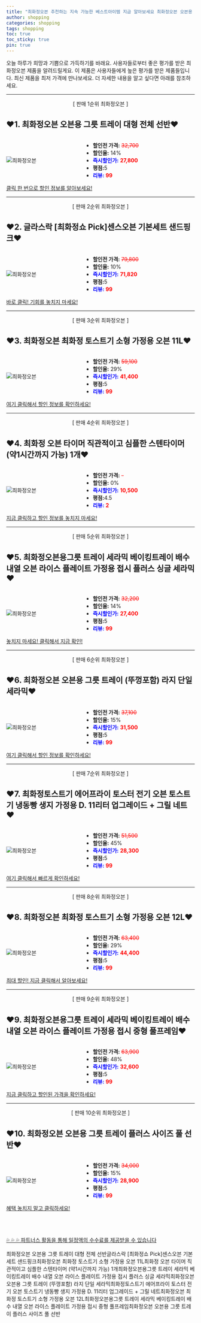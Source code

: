 ```yaml
---
title: "최화정오븐 추천하는 지속 가능한 베스트아이템 지금 알아보세요 최화정오븐 오븐용 그릇 트레이 대형"
author: shopping
categories: shopping
tags: shopping
toc: true
toc_sticky: true
pin: true
---
```

오늘 하루가 희망과 기쁨으로 가득하기를 바래요. 사용자들로부터 좋은 평가를 받은 최화정오븐 제품을 알려드릴게요. 이 제품은 사용자들에게 높은 평가를 받은 제품들입니다. 최신 제품을 최저 가격에 만나보세요. 더 자세한 내용을 알고 싶다면 아래를 참조하세요.

---
<p class="toplist" style="margin: 0 auto; display: block; width: fit-content;">[ 판매 1순위 최화정오븐 ]</p>

<h2><strong>❤️1. 최화정오븐 오븐용 그릇 트레이 대형 전체 선반❤️</strong></h2>

<div style="display: flex; align-items: center;">
    <div style="flex: 0.4;">
        <img src="https://thumbnail6.coupangcdn.com/thumbnails/remote/230x230ex/image/vendor_inventory/87fc/148e0a7f8d8ec7ce1385728fe1075781edcc5f75373af9c125552beee93d.jpg" alt="최화정오븐" style="max-width: 100%;">
    </div>
    <div style="flex: 0.6; margin-left: 10px;">
        <ul>
            <li><strong>할인전 가격:</strong> <del style="color: red;">32,700</del></li>
            <li><strong>할인율:</strong> 14%</li>
            <li><span style='color:blue'><strong>즉시할인가:</strong></span> <span style='color:red'><strong>27,800</strong></span></li>
            <li><strong>평점:</strong>5</li>
            <li><span style='color:blue'><strong>리뷰:</strong></span> <span style='color:red'><strong>99</strong></span></li>
        </ul>
    </div>
</div>
<div class="center">
    <a href="https://William4Davisa.github.io?lptag=AF9450613&subid=githubio&pageKey=8227863260&traceid=V0-153&itemId=23669840559&vendorItemId=90695083187" class="myButton">
        클릭 한 번으로 할인 정보를 알아보세요!
    </a>
</div>


---
<p class="toplist" style="margin: 0 auto; display: block; width: fit-content;">[ 판매 2순위 최화정오븐 ]</p>

<h2><strong>❤️2. 글라스락 [최화정쇼 Pick]센스오븐 기본세트 샌드핑크❤️</strong></h2>

<div style="display: flex; align-items: center;">
    <div style="flex: 0.4;">
        <img src="https://thumbnail9.coupangcdn.com/thumbnails/remote/230x230ex/image/vendor_inventory/8da9/155601c5d06c1e06543916f4f09ec90dcd50bfd4b0286207ceaac3225240.jpg" alt="최화정오븐" style="max-width: 100%;">
    </div>
    <div style="flex: 0.6; margin-left: 10px;">
        <ul>
            <li><strong>할인전 가격:</strong> <del style="color: red;">79,800</del></li>
            <li><strong>할인율:</strong> 10%</li>
            <li><span style='color:blue'><strong>즉시할인가:</strong></span> <span style='color:red'><strong>71,820</strong></span></li>
            <li><strong>평점:</strong>5</li>
            <li><span style='color:blue'><strong>리뷰:</strong></span> <span style='color:red'><strong>99</strong></span></li>
        </ul>
    </div>
</div>
<div class="center">
    <a href="https://William4Davisa.github.io?lptag=AF9450613&subid=githubio&pageKey=7832056678&traceid=V0-153&itemId=21302765563&vendorItemId=90775760452" class="myButton">
        바로 클릭! 기회를 놓치지 마세요!
    </a>
</div>


---
<p class="toplist" style="margin: 0 auto; display: block; width: fit-content;">[ 판매 3순위 최화정오븐 ]</p>

<h2><strong>❤️3. 최화정오븐 최화정 토스트기 소형 가정용 오븐 11L❤️</strong></h2>

<div style="display: flex; align-items: center;">
    <div style="flex: 0.4;">
        <img src="https://thumbnail8.coupangcdn.com/thumbnails/remote/230x230ex/image/vendor_inventory/3fd0/57c158fe5dbcfd9e216e6201e55b0911abd06237fc5a1c495553e57e732b.jpg" alt="최화정오븐" style="max-width: 100%;">
    </div>
    <div style="flex: 0.6; margin-left: 10px;">
        <ul>
            <li><strong>할인전 가격:</strong> <del style="color: red;">59,100</del></li>
            <li><strong>할인율:</strong> 29%</li>
            <li><span style='color:blue'><strong>즉시할인가:</strong></span> <span style='color:red'><strong>41,400</strong></span></li>
            <li><strong>평점:</strong>5</li>
            <li><span style='color:blue'><strong>리뷰:</strong></span> <span style='color:red'><strong>99</strong></span></li>
        </ul>
    </div>
</div>
<div class="center">
    <a href="https://William4Davisa.github.io?lptag=AF9450613&subid=githubio&pageKey=8166045435&traceid=V0-153&itemId=23302464199&vendorItemId=90334513528" class="myButton">
        여기 클릭해서 할인 정보를 확인하세요!
    </a>
</div>


---
<p class="toplist" style="margin: 0 auto; display: block; width: fit-content;">[ 판매 4순위 최화정오븐 ]</p>

<h2><strong>❤️4. 최화정 오븐 타이머 직관적이고 심플한 스텐타이머 (약1시간까지 가능) 1개❤️</strong></h2>

<div style="display: flex; align-items: center;">
    <div style="flex: 0.4;">
        <img src="https://thumbnail10.coupangcdn.com/thumbnails/remote/230x230ex/image/vendor_inventory/33ec/06a61d2d44390ff43332c5d25a69d960c422bfeb3c71e53b278b5482d5af.png" alt="최화정오븐" style="max-width: 100%;">
    </div>
    <div style="flex: 0.6; margin-left: 10px;">
        <ul>
            <li><strong>할인전 가격:</strong> <del style="color: red;">-</del></li>
            <li><strong>할인율:</strong> 0%</li>
            <li><span style='color:blue'><strong>즉시할인가:</strong></span> <span style='color:red'><strong>10,500</strong></span></li>
            <li><strong>평점:</strong>4.5</li>
            <li><span style='color:blue'><strong>리뷰:</strong></span> <span style='color:red'><strong>2</strong></span></li>
        </ul>
    </div>
</div>
<div class="center">
    <a href="https://William4Davisa.github.io?lptag=AF9450613&subid=githubio&pageKey=6847904829&traceid=V0-153&itemId=16303049351&vendorItemId=83495365335" class="myButton">
        지금 클릭하고 할인 정보를 놓치지 마세요!
    </a>
</div>


---
<p class="toplist" style="margin: 0 auto; display: block; width: fit-content;">[ 판매 5순위 최화정오븐 ]</p>

<h2><strong>❤️5. 최화정오븐용그릇 트레이 세라믹 베이킹트레이 배수 내열 오븐 라이스 플레이트 가정용 접시 플러스 싱글 세라믹❤️</strong></h2>

<div style="display: flex; align-items: center;">
    <div style="flex: 0.4;">
        <img src="https://thumbnail8.coupangcdn.com/thumbnails/remote/230x230ex/image/vendor_inventory/5b90/54a6cea7508ab4d99d2b39c37d49502876299c7a22a6105f3b0b8b8d98b7.jpg" alt="최화정오븐" style="max-width: 100%;">
    </div>
    <div style="flex: 0.6; margin-left: 10px;">
        <ul>
            <li><strong>할인전 가격:</strong> <del style="color: red;">32,200</del></li>
            <li><strong>할인율:</strong> 14%</li>
            <li><span style='color:blue'><strong>즉시할인가:</strong></span> <span style='color:red'><strong>27,400</strong></span></li>
            <li><strong>평점:</strong>5</li>
            <li><span style='color:blue'><strong>리뷰:</strong></span> <span style='color:red'><strong>99</strong></span></li>
        </ul>
    </div>
</div>
<div class="center">
    <a href="https://William4Davisa.github.io?lptag=AF9450613&subid=githubio&pageKey=8143890137&traceid=V0-153&itemId=23147389699&vendorItemId=90695083103" class="myButton">
        놓치지 마세요! 클릭해서 지금 확인!
    </a>
</div>


---
<p class="toplist" style="margin: 0 auto; display: block; width: fit-content;">[ 판매 6순위 최화정오븐 ]</p>

<h2><strong>❤️6. 최화정오븐 오븐용 그릇 트레이 (뚜껑포함) 라지 단일 세라믹❤️</strong></h2>

<div style="display: flex; align-items: center;">
    <div style="flex: 0.4;">
        <img src="https://thumbnail7.coupangcdn.com/thumbnails/remote/230x230ex/image/vendor_inventory/dab0/fa5fdb9b3ee6cd027d3966c54b7a7f1cce7e3fb914e4ad141200a0359eed.jpg" alt="최화정오븐" style="max-width: 100%;">
    </div>
    <div style="flex: 0.6; margin-left: 10px;">
        <ul>
            <li><strong>할인전 가격:</strong> <del style="color: red;">37,100</del></li>
            <li><strong>할인율:</strong> 15%</li>
            <li><span style='color:blue'><strong>즉시할인가:</strong></span> <span style='color:red'><strong>31,500</strong></span></li>
            <li><strong>평점:</strong>5</li>
            <li><span style='color:blue'><strong>리뷰:</strong></span> <span style='color:red'><strong>99</strong></span></li>
        </ul>
    </div>
</div>
<div class="center">
    <a href="https://William4Davisa.github.io?lptag=AF9450613&subid=githubio&pageKey=8227863260&traceid=V0-153&itemId=23669840544&vendorItemId=90695083083" class="myButton">
        여기 클릭해서 할인 정보를 확인하세요!
    </a>
</div>


---
<p class="toplist" style="margin: 0 auto; display: block; width: fit-content;">[ 판매 7순위 최화정오븐 ]</p>

<h2><strong>❤️7. 최화정토스트기 에어프라이 토스터 전기 오븐 토스트기 냉동빵 생지 가정용 D. 11리터 업그레이드 + 그릴 네트❤️</strong></h2>

<div style="display: flex; align-items: center;">
    <div style="flex: 0.4;">
        <img src="https://thumbnail9.coupangcdn.com/thumbnails/remote/230x230ex/image/vendor_inventory/723a/cb27c7b9a43f421747b54767a511e3e34c5e224af10e9cac14df6c534590.jpg" alt="최화정오븐" style="max-width: 100%;">
    </div>
    <div style="flex: 0.6; margin-left: 10px;">
        <ul>
            <li><strong>할인전 가격:</strong> <del style="color: red;">51,500</del></li>
            <li><strong>할인율:</strong> 45%</li>
            <li><span style='color:blue'><strong>즉시할인가:</strong></span> <span style='color:red'><strong>28,300</strong></span></li>
            <li><strong>평점:</strong>5</li>
            <li><span style='color:blue'><strong>리뷰:</strong></span> <span style='color:red'><strong>99</strong></span></li>
        </ul>
    </div>
</div>
<div class="center">
    <a href="https://William4Davisa.github.io?lptag=AF9450613&subid=githubio&pageKey=8011301896&traceid=V0-153&itemId=22351422413&vendorItemId=90170008609" class="myButton">
        여기 클릭해서 빠르게 확인하세요!
    </a>
</div>


---
<p class="toplist" style="margin: 0 auto; display: block; width: fit-content;">[ 판매 8순위 최화정오븐 ]</p>

<h2><strong>❤️8. 최화정오븐 최화정 토스트기 소형 가정용 오븐 12L❤️</strong></h2>

<div style="display: flex; align-items: center;">
    <div style="flex: 0.4;">
        <img src="https://thumbnail10.coupangcdn.com/thumbnails/remote/230x230ex/image/vendor_inventory/d2f9/9895860ebb8a0b6d364c8f8b4d49ad6be0665e46b3e233fc5cb909546d79.jpg" alt="최화정오븐" style="max-width: 100%;">
    </div>
    <div style="flex: 0.6; margin-left: 10px;">
        <ul>
            <li><strong>할인전 가격:</strong> <del style="color: red;">63,400</del></li>
            <li><strong>할인율:</strong> 29%</li>
            <li><span style='color:blue'><strong>즉시할인가:</strong></span> <span style='color:red'><strong>44,400</strong></span></li>
            <li><strong>평점:</strong>5</li>
            <li><span style='color:blue'><strong>리뷰:</strong></span> <span style='color:red'><strong>99</strong></span></li>
        </ul>
    </div>
</div>
<div class="center">
    <a href="https://William4Davisa.github.io?lptag=AF9450613&subid=githubio&pageKey=8166045435&traceid=V0-153&itemId=23302464203&vendorItemId=90334513545" class="myButton">
        최대 할인! 지금 클릭해서 알아보세요!
    </a>
</div>


---
<p class="toplist" style="margin: 0 auto; display: block; width: fit-content;">[ 판매 9순위 최화정오븐 ]</p>

<h2><strong>❤️9. 최화정오븐용그릇 트레이 세라믹 베이킹트레이 배수 내열 오븐 라이스 플레이트 가정용 접시 중형 풀프레임❤️</strong></h2>

<div style="display: flex; align-items: center;">
    <div style="flex: 0.4;">
        <img src="https://thumbnail8.coupangcdn.com/thumbnails/remote/230x230ex/image/vendor_inventory/d5b4/70c7ff5df62b7b27b50802617aa80e169aeced13b700cd444b706ab3736e.jpg" alt="최화정오븐" style="max-width: 100%;">
    </div>
    <div style="flex: 0.6; margin-left: 10px;">
        <ul>
            <li><strong>할인전 가격:</strong> <del style="color: red;">63,900</del></li>
            <li><strong>할인율:</strong> 48%</li>
            <li><span style='color:blue'><strong>즉시할인가:</strong></span> <span style='color:red'><strong>32,600</strong></span></li>
            <li><strong>평점:</strong>5</li>
            <li><span style='color:blue'><strong>리뷰:</strong></span> <span style='color:red'><strong>99</strong></span></li>
        </ul>
    </div>
</div>
<div class="center">
    <a href="https://William4Davisa.github.io?lptag=AF9450613&subid=githubio&pageKey=8143890137&traceid=V0-153&itemId=23147389701&vendorItemId=90180245487" class="myButton">
        지금 클릭하고 할인된 가격을 확인하세요!
    </a>
</div>


---
<p class="toplist" style="margin: 0 auto; display: block; width: fit-content;">[ 판매 10순위 최화정오븐 ]</p>

<h2><strong>❤️10. 최화정오븐 오븐용 그릇 트레이 플러스 사이즈 풀 선반❤️</strong></h2>

<div style="display: flex; align-items: center;">
    <div style="flex: 0.4;">
        <img src="https://thumbnail7.coupangcdn.com/thumbnails/remote/230x230ex/image/vendor_inventory/384b/1bae11180395343f01ca846efd81773691a29afdf0073a9bb784016cdcc4.jpg" alt="최화정오븐" style="max-width: 100%;">
    </div>
    <div style="flex: 0.6; margin-left: 10px;">
        <ul>
            <li><strong>할인전 가격:</strong> <del style="color: red;">34,000</del></li>
            <li><strong>할인율:</strong> 15%</li>
            <li><span style='color:blue'><strong>즉시할인가:</strong></span> <span style='color:red'><strong>28,900</strong></span></li>
            <li><strong>평점:</strong>5</li>
            <li><span style='color:blue'><strong>리뷰:</strong></span> <span style='color:red'><strong>99</strong></span></li>
        </ul>
    </div>
</div>
<div class="center">
    <a href="https://William4Davisa.github.io?lptag=AF9450613&subid=githubio&pageKey=8227863260&traceid=V0-153&itemId=23669840551&vendorItemId=90695083139" class="myButton">
        혜택 놓치지 말고 클릭하세요!
    </a>
</div>

<br><br><br>[💦 💦 💦 파트너스 활동을 통해 일정액의 수수료를 제공받을 수 있습니다](https://link.coupang.com/a/bcpT2c)<br><br>최화정오븐 오븐용 그릇 트레이 대형 전체 선반글라스락 [최화정쇼 Pick]센스오븐 기본세트 샌드핑크최화정오븐 최화정 토스트기 소형 가정용 오븐 11L최화정 오븐 타이머 직관적이고 심플한 스텐타이머 (약1시간까지 가능) 1개최화정오븐용그릇 트레이 세라믹 베이킹트레이 배수 내열 오븐 라이스 플레이트 가정용 접시 플러스 싱글 세라믹최화정오븐 오븐용 그릇 트레이 (뚜껑포함) 라지 단일 세라믹최화정토스트기 에어프라이 토스터 전기 오븐 토스트기 냉동빵 생지 가정용 D. 11리터 업그레이드 + 그릴 네트최화정오븐 최화정 토스트기 소형 가정용 오븐 12L최화정오븐용그릇 트레이 세라믹 베이킹트레이 배수 내열 오븐 라이스 플레이트 가정용 접시 중형 풀프레임최화정오븐 오븐용 그릇 트레이 플러스 사이즈 풀 선반